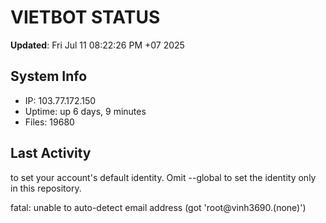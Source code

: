 # VIETBOT STATUS
**Updated**: Fri Jul 11 08:22:26 PM +07 2025

## System Info
- IP: 103.77.172.150
- Uptime: up 6 days, 9 minutes
- Files: 19680

## Last Activity

to set your account's default identity.
Omit --global to set the identity only in this repository.

fatal: unable to auto-detect email address (got 'root@vinh3690.(none)')
